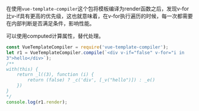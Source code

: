 在使用`vue-template-compiler`这个包将模板编译为render函数之后，发现v-for比v-if具有更高的优先级，这也就意味着，在v-for执行遍历的时候，每一次都需要在内部判断是否满足条件，影响性能。

可以使用computed计算属性，替代处理。

```js
const VueTemplateCompiler = require('vue-template-compiler');
let r1 = VueTemplateCompiler.compile(`<div v-if="false" v-for="i in
3">hello</div>`);
/**
with(this) {
    return _l((3), function (i) {
    	return (false) ? _c('div', [_v("hello")]) : _e()
    })
}
*/
console.log(r1.render);
```

